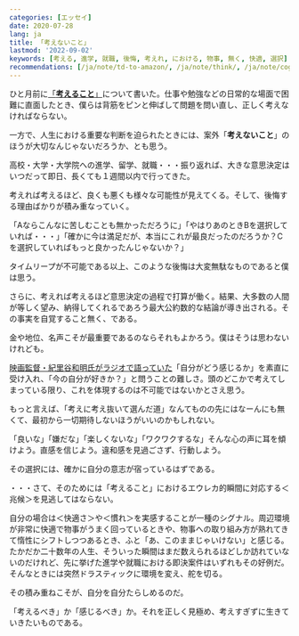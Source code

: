 ```yaml
---
categories: [エッセイ]
date: 2020-07-28
lang: ja
title: 「考えないこと」
lastmod: '2022-09-02'
keywords: [考える, 進学, 就職, 後悔, 考えれ, における, 物事, 無く, 快適, 選択]
recommendations: [/ja/note/td-to-amazon/, /ja/note/think/, /ja/note/cognitive-science-and-behavioral-economics/]
---
```


ひと月前に[「**考えること**」](/ja/note/think)について書いた。仕事や勉強などの日常的な場面で困難に直面したとき、僕らは背筋をピンと伸ばして問題を問い直し、正しく考えなければならない。

一方で、人生における重要な判断を迫られたときには、案外「**考えないこと**」のほうが大切なんじゃないだろうか、とも思う。

高校・大学・大学院への進学、留学、就職・・・振り返れば、大きな意思決定はいつだって即日、長くても１週間以内で行ってきた。

考えれば考えるほど、良くも悪くも様々な可能性が見えてくる。そして、後悔する理由ばかりが積み重なっていく。

「Aならこんなに苦しむことも無かっただろうに」「やはりあのときBを選択していれば・・・」「確かに今は満足だが、本当にこれが最良だったのだろうか？Cを選択していればもっと良かったんじゃないか？」

タイムリープが不可能である以上、このような後悔は大変無駄なものであると僕は思う。

さらに、考えれば考えるほど意思決定の過程で打算が働く。結果、大多数の人間が等しく望み、納得してくれるであろう最大公約数的な結論が導き出される。その事実を自覚すること無く、である。

金や地位、名声こそが最重要であるのならそれもよかろう。僕はそうは思わないけれども。

[映画監督・紀里谷和明氏がラジオで語っていた](https://podcasts.apple.com/jp/podcast/%E6%98%A0%E7%94%BB%E7%9B%A3%E7%9D%A3-%E7%B4%80%E9%87%8C%E8%B0%B7%E5%92%8C%E6%98%8E-%E5%B0%8F%E6%A9%8B%E8%B3%A2%E5%85%90-%E6%98%A0%E7%94%BB%E5%88%B6%E4%BD%9C%E3%81%AE%E6%96%B0%E3%81%97%E3%81%84%E3%82%A4%E3%83%8E%E3%83%99%E3%83%BC%E3%82%B7%E3%83%A7%E3%83%B3%E3%81%AB%E8%BF%AB%E3%82%8B/id1506148093?i=1000486165817)「自分がどう感じるか」を素直に受け入れ、「今の自分が好きか？」と問うことの難しさ。頭のどこかで考えてしまっている限り、これを体現するのは不可能ではないかとさえ思う。

もっと言えば、「考えに考え抜いて選んだ道」なんてものの先にはなーんにも無くて、最初から一切期待しないほうがいいのかもしれない。

「良いな」「嫌だな」「楽しくないな」「ワクワクするな」そんな心の声に耳を傾けよう。直感を信じよう。違和感を見過ごさず、行動しよう。

その選択には、確かに自分の意志が宿っているはずである。

・・・さて、そのためには「考えること」におけるエウレカ的瞬間に対応する＜兆候＞を見逃してはならない。

自分の場合は＜快適さ＞や＜慣れ＞を実感することが一種のシグナル。周辺環境が非常に快適で物事がうまく回っているときや、物事への取り組み方が熟れてきて惰性にシフトしつつあるとき、ふと「あ、このままじゃいけない」と感じる。たかだか二十数年の人生、そういった瞬間はまだ数えられるほどしか訪れていないのだけれど、先に挙げた進学や就職における即決案件はいずれもその好例だ。そんなときには突然ドラスティックに環境を変え、舵を切る。

その積み重ねこそが、自分を自分たらしめるのだ。

「考えるべき」か「感じるべき」か。それを正しく見極め、考えすぎずに生きていきたいものである。